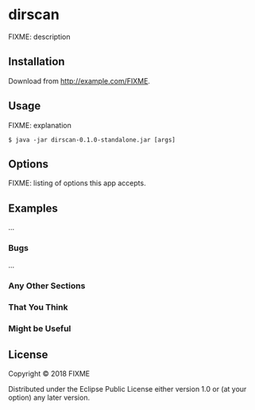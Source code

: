 # dirscan

FIXME: description

## Installation

Download from http://example.com/FIXME.

## Usage

FIXME: explanation

    $ java -jar dirscan-0.1.0-standalone.jar [args]

## Options

FIXME: listing of options this app accepts.

## Examples

...

### Bugs

...

### Any Other Sections
### That You Think
### Might be Useful

## License

Copyright © 2018 FIXME

Distributed under the Eclipse Public License either version 1.0 or (at
your option) any later version.
